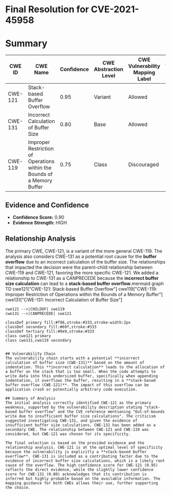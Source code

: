 # Final Resolution for CVE-2021-45958

# Summary 
| CWE ID | CWE Name | Confidence | CWE Abstraction Level | CWE Vulnerability Mapping Label | CWE-Vulnerability Mapping Notes |
|---|---|---|---|---|---|
| CWE-121 | Stack-based Buffer Overflow | 0.95 | Variant | Allowed | Primary CWE |
| CWE-131 | Incorrect Calculation of Buffer Size | 0.80 | Base | Allowed | Secondary Candidate |
| CWE-119 | Improper Restriction of Operations within the Bounds of a Memory Buffer | 0.75 | Class | Discouraged | Secondary Candidate |

## Evidence and Confidence

*   **Confidence Score:** 0.90
*   **Evidence Strength:** HIGH

## Relationship Analysis
The primary CWE, CWE-121, is a variant of the more general CWE-119. The analysis also considers CWE-131 as a potential root cause for the **buffer overflow** due to an incorrect calculation of the buffer size. The relationships that impacted the decision were the parent-child relationship between CWE-119 and CWE-121, favoring the more specific CWE-121. We added a relationship to CWE-131 as a CANPRECEDE because the **incorrect buffer size calculation** can lead to a **stack-based buffer overflow**.mermaid
graph TD
    cwe121["CWE-121: Stack-based Buffer Overflow"]
    cwe119["CWE-119: Improper Restriction of Operations within the Bounds of a Memory Buffer"]
    cwe131["CWE-131: Incorrect Calculation of Buffer Size"]
    
    cwe121 -->|CHILDOF| cwe119
    cwe131 -->|CANPRECEDE| cwe121
    
    classDef primary fill:#f96,stroke:#333,stroke-width:2px
    classDef secondary fill:#69f,stroke:#333
    classDef tertiary fill:#9e9,stroke:#333
    class cwe121 primary
    class cwe131,cwe119 secondary
```

## Vulnerability Chain
The vulnerability chain starts with a potential **incorrect calculation of buffer size (CWE-131)** based on the amount of indentation. This **incorrect calculation** leads to the allocation of a buffer on the stack that is too small. When the code attempts to write data into this undersized buffer, specifically when appending indentation, it overflows the buffer, resulting in a **stack-based buffer overflow (CWE-121)**. The impact of this overflow can be application crash or potentially arbitrary code execution.

## Summary of Analysis
The initial analysis correctly identified CWE-121 as the primary weakness, supported by the vulnerability description stating "stack-based buffer overflow" and the CVE reference mentioning "Out-of-bounds write due to insufficient buffer size calculations". The criticism suggested investigating CWE-131, and given the evidence of insufficient buffer size calculations, CWE-131 has been added as a secondary CWE. The relationship between CWE-121 and CWE-119 was considered, but CWE-121 was chosen for its specificity.

The final selection is based on the provided evidence and the relationship analysis. CWE-121 is at the optimal level of specificity because the vulnerability is explicitly a **stack-based buffer overflow**. CWE-131 is included as a contributing factor due to the evidence of incorrect buffer size calculations, which is a likely root cause of the overflow. The high confidence score for CWE-121 (0.95) reflects the direct evidence, while the slightly lower confidence score for CWE-131 (0.80) acknowledges that its contribution is inferred but highly probable based on the available information. The mapping guidance for both CWEs allows their use, further supporting the choice.
```